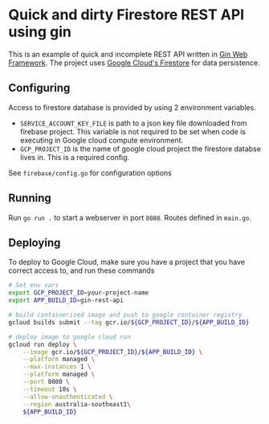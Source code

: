 # Quick and dirty Firestore REST API using gin
This is an example of quick and incomplete REST API written in [Gin Web Framework](https://github.com/gin-gonic/gin). The project uses [Google Cloud's Firestore](https://cloud.google.com/firestore) for data persistence.


## Configuring
Access to firestore database is provided by using 2 environment variables. 

- `SERVICE_ACCOUNT_KEY_FILE` is path to a json key file downloaded from firebase project. This variable is not required to be set when code is executing in Google cloud compute environment.
- `GCP_PROJECT_ID` is the name of google cloud project the firestore databse lives in. This is a required config.

See `firebase/config.go` for configuration options

## Running
Run `go run .` to start a webserver in port `8080`. Routes defined in `main.go`.


## Deploying
To deploy to Google Cloud, make sure you have a project that you have correct access to, and run these commands

```bash
# Set env vars
export GCP_PROJECT_ID=your-project-name
export APP_BUILD_ID=gin-rest-api

# build containerized image and push to google container registry
gcloud builds submit --tag gcr.io/${GCP_PROJECT_ID}/${APP_BUILD_ID}

# deploy image to google cloud run
gcloud run deploy \
    --image gcr.io/${GCP_PROJECT_ID}/${APP_BUILD_ID} \
    --platform managed \
    --max-instances 1 \
    --platform managed \
    --port 8080 \
    --timeout 10s \
    --allow-unauthenticated \
    --region australia-southeast1\
    ${APP_BUILD_ID}
```